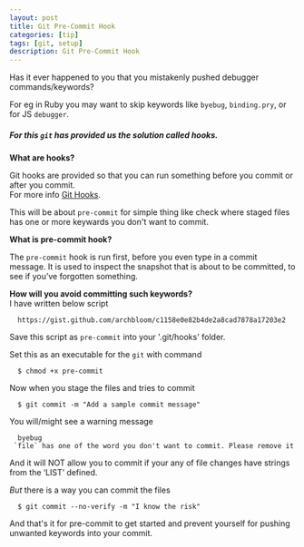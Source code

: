 ```yaml
---
layout: post
title: Git Pre-Commit Hook
categories: [tip]
tags: [git, setup]
description: Git Pre-Commit Hook
---
```


Has it ever happened to you that you mistakenly pushed debugger commands/keywords?

For eg in Ruby you may want to skip keywords like `byebug`, `binding.pry`, or for JS `debugger`.


##### For this `git` has provided us the solution called *hooks*.
**What are hooks?**

Git hooks are provided so that you can run something before you commit or after you commit.  
For more info [Git Hooks](https://git-scm.com/book/en/v2/Customizing-Git-Git-Hooks). 

This will be about `pre-commit` for simple thing like check where staged files has one or more keywards you don't want to commit. 

**What is pre-commit hook?** 

The `pre-commit` hook is run first, before you even type in a commit message. It is used to inspect the snapshot that is about to be committed, to see if you’ve forgotten something. 

**How will you avoid committing such keywords?**  
I have written below script
```   
  https://gist.github.com/archbloom/c1158e0e82b4de2a8cad7878a17203e2
```  
Save this script as `pre-commit` into your '.git/hooks' folder.  

Set this as an executable for the `git`  with command
``` 
  $ chmod +x pre-commit
```

Now when you stage the files and tries to commit 

```  
  $ git commit -m "Add a sample commit message"
```
You will/might see a warning message
```  
  byebug
 `file` has one of the word you don't want to commit. Please remove it
```  
And it will NOT allow you to commit if your any of file changes have strings from the ‘LIST’ defined.  

*But* there is a way you can commit the files
```  
  $ git commit --no-verify -m "I know the risk"
```
    
   
And that's it for pre-commit to get started and prevent yourself for pushing unwanted keywords into your commit.